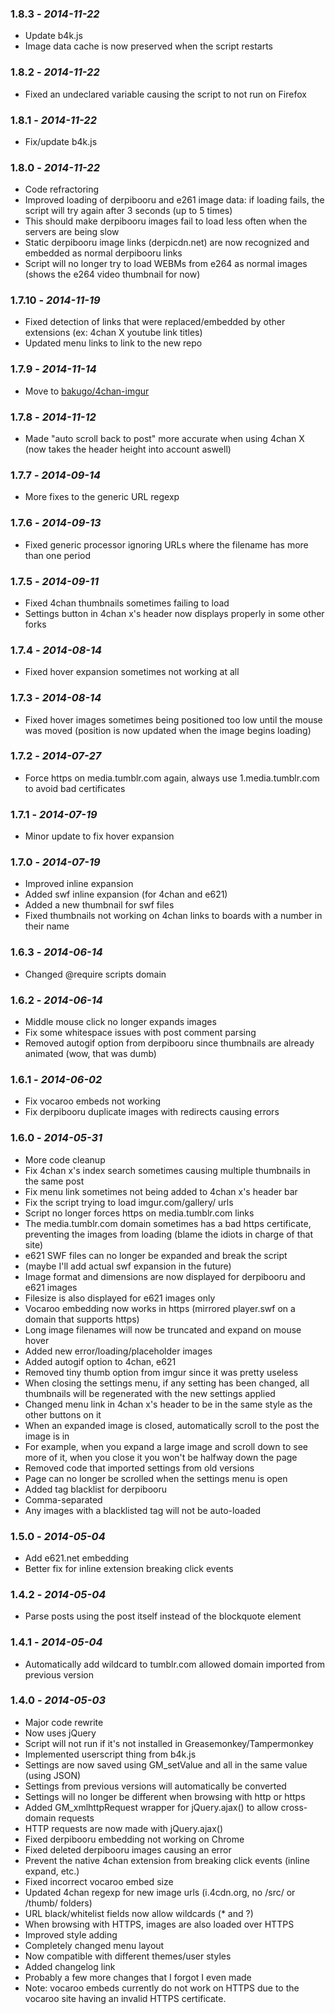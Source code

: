 ### 1.8.3 - *2014-11-22*
- Update b4k.js
- Image data cache is now preserved when the script restarts

### 1.8.2 - *2014-11-22*
- Fixed an undeclared variable causing the script to not run on Firefox

### 1.8.1 - *2014-11-22*
- Fix/update b4k.js

### 1.8.0 - *2014-11-22*
- Code refractoring
- Improved loading of derpibooru and e261 image data: if loading fails, the script will try again after 3 seconds (up to 5 times)
 - This should make derpibooru images fail to load less often when the servers are being slow
- Static derpibooru image links (derpicdn.net) are now recognized and embedded as normal derpibooru links
- Script will no longer try to load WEBMs from e264 as normal images (shows the e264 video thumbnail for now)

### 1.7.10 - *2014-11-19*
- Fixed detection of links that were replaced/embedded by other extensions (ex: 4chan X youtube link titles)
- Updated menu links to link to the new repo

### 1.7.9 - *2014-11-14*
- Move to [bakugo/4chan-imgur](https://github.com/bakugo/4chan-imgur)

### 1.7.8 - *2014-11-12*
- Made "auto scroll back to post" more accurate when using 4chan X (now takes the header height into account aswell)

### 1.7.7 - *2014-09-14*
- More fixes to the generic URL regexp

### 1.7.6 - *2014-09-13*
- Fixed generic processor ignoring URLs where the filename has more than one period

### 1.7.5 - *2014-09-11*
- Fixed 4chan thumbnails sometimes failing to load
- Settings button in 4chan x's header now displays properly in some other forks

### 1.7.4 - *2014-08-14*
- Fixed hover expansion sometimes not working at all

### 1.7.3 - *2014-08-14*
- Fixed hover images sometimes being positioned too low until the mouse was moved (position is now updated when the image begins loading)

### 1.7.2 - *2014-07-27*
- Force https on media.tumblr.com again, always use 1.media.tumblr.com to avoid bad certificates

### 1.7.1 - *2014-07-19*
- Minor update to fix hover expansion

### 1.7.0 - *2014-07-19*
- Improved inline expansion
- Added swf inline expansion (for 4chan and e621)
- Added a new thumbnail for swf files
- Fixed thumbnails not working on 4chan links to boards with a number in their name

### 1.6.3 - *2014-06-14*
- Changed @require scripts domain

### 1.6.2 - *2014-06-14*
- Middle mouse click no longer expands images
- Fix some whitespace issues with post comment parsing
- Removed autogif option from derpibooru since thumbnails are already animated (wow, that was dumb)

### 1.6.1 - *2014-06-02*
- Fix vocaroo embeds not working
- Fix derpibooru duplicate images with redirects causing errors

### 1.6.0 - *2014-05-31*
- More code cleanup
- Fix 4chan x's index search sometimes causing multiple thumbnails in the same post
- Fix menu link sometimes not being added to 4chan x's header bar
- Fix the script trying to load imgur.com/gallery/ urls
- Script no longer forces https on media.tumblr.com links
 - The media.tumblr.com domain sometimes has a bad https certificate, preventing the images from loading (blame the idiots in charge of that site)
- e621 SWF files can no longer be expanded and break the script
 - (maybe I'll add actual swf expansion in the future)
- Image format and dimensions are now displayed for derpibooru and e621 images
 - Filesize is also displayed for e621 images only
- Vocaroo embedding now works in https (mirrored player.swf on a domain that supports https)
- Long image filenames will now be truncated and expand on mouse hover
- Added new error/loading/placeholder images
- Added autogif option to 4chan, e621
- Removed tiny thumb option from imgur since it was pretty useless
- When closing the settings menu, if any setting has been changed, all thumbnails will be regenerated with the new settings applied
- Changed menu link in 4chan x's header to be in the same style as the other buttons on it
- When an expanded image is closed, automatically scroll to the post the image is in
 - For example, when you expand a large image and scroll down to see more of it, when you close it you won't be halfway down the page
- Removed code that imported settings from old versions
- Page can no longer be scrolled when the settings menu is open
- Added tag blacklist for derpibooru
 - Comma-separated
 - Any images with a blacklisted tag will not be auto-loaded

### 1.5.0 - *2014-05-04*
- Add e621.net embedding
- Better fix for inline extension breaking click events

### 1.4.2 - *2014-05-04*
- Parse posts using the post itself instead of the blockquote element

### 1.4.1 - *2014-05-04*
- Automatically add wildcard to tumblr.com allowed domain imported from previous version

### 1.4.0 - *2014-05-03*
- Major code rewrite
- Now uses jQuery
- Script will not run if it's not installed in Greasemonkey/Tampermonkey
- Implemented userscript thing from b4k.js
 - Settings are now saved using GM_setValue and all in the same value (using JSON)
  - Settings from previous versions will automatically be converted
  - Settings will no longer be different when browsing with http or https
 - Added GM_xmlhttpRequest wrapper for jQuery.ajax() to allow cross-domain requests
- HTTP requests are now made with jQuery.ajax()
- Fixed derpibooru embedding not working on Chrome
- Fixed deleted derpibooru images causing an error
- Prevent the native 4chan extension from breaking click events (inline expand, etc.)
- Fixed incorrect vocaroo embed size
- Updated 4chan regexp for new image urls (i.4cdn.org, no /src/ or /thumb/ folders)
- URL black/whitelist fields now allow wildcards (* and ?)
- When browsing with HTTPS, images are also loaded over HTTPS
- Improved style adding
- Completely changed menu layout
 - Now compatible with different themes/user styles
 - Added changelog link
- Probably a few more changes that I forgot I even made
- Note: vocaroo embeds currently do not work on HTTPS due to the vocaroo site having an invalid HTTPS certificate.